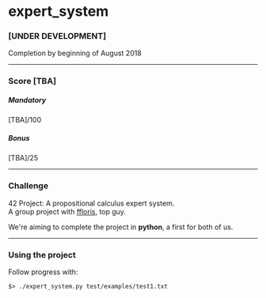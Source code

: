 # expert_system
### [UNDER DEVELOPMENT]
Completion by beginning of August 2018
***
### Score [TBA]
##### Mandatory
[TBA]/100
##### Bonus
[TBA]/25
***
### Challenge
42 Project: A propositional calculus expert system.  
A group project with [ffloris](https://github.com/fedefloris "SOUND BLOKE"), top guy.  

We're aiming to complete the project in **python**, a first for both of us.
***
### Using the project
Follow progress with:
```console
$> ./expert_system.py test/examples/test1.txt
```
